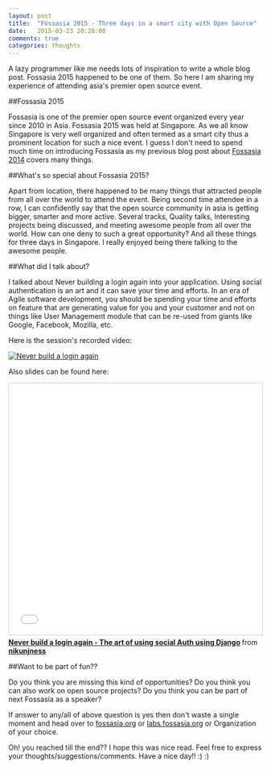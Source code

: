 ```yaml
---
layout: post
title:  "Fossasia 2015 - Three days in a smart city with Open Source"
date:   2015-03-23 20:28:00
comments: true
categories: thoughts
---
```



A lazy programmer like me needs lots of inspiration to write a whole blog post. Fossasia 2015 happened to be one of them. So here I am sharing my experience of attending asia's premier open source event.

##Fossasia 2015 

Fossasia is one of the premier open source event organized every year since 2010 in Asia. Fossasia 2015 was held at Singapore. As we all know Singapore is very well organized and often termed as a smart city thus a prominent location for such a nice event.
I guess I don't need to spend much time on introducing Fossasia as my previous blog post about [Fossasia 2014](http://nikunjthakkar.com/thoughts/2014/04/17/fossasia-2014-greet-meet-and-code.html) covers many things.

##What's so special about Fossasia 2015?

Apart from location, there happened to be many things that attracted people from all over the world to attend the event. Being second time attendee in a row, I can confidently say that the open source community in asia is getting bigger, smarter and more active.
Several tracks, Quality talks, Interesting projects being discussed, and meeting awesome people from all over the world. How can one deny to such a great opportunity? And all these things for three days in Singapore. I really enjoyed being there talking to the awesome people.

##What did I talk about?

I talked about Never building a login again into your application. Using social authentication is an art and it can save your time and efforts. In an era of Agile software development, you should be spending your time and efforts on feature that are generating value for you and your customer and not on things like User Management module that can be re-used from giants like Google, Facebook, Mozilla, etc.

Here is the session's recorded video:

[![Never build a login again](http://img.youtube.com/vi/tF8t47U-eww/0.jpg)](http://www.youtube.com/watch?v=tF8t47U-eww)

Also slides can be found here:

<iframe src="//www.slideshare.net/slideshow/embed_code/45869840" width="700" height="500" frameborder="0" marginwidth="0" marginheight="0" scrolling="no" style="border:1px solid #CCC; border-width:1px; margin-bottom:5px; max-width: 100%;" allowfullscreen> </iframe> <div style="margin-bottom:5px"> <strong> <a href="//www.slideshare.net/nikunjness/never-build-a-login-again-the-art-of-using-social-auth-using-django" title="Never build a login again - The art of using social Auth using Django" target="_blank">Never build a login again - The art of using social Auth using Django</a> </strong> from <strong><a href="//www.slideshare.net/nikunjness" target="_blank">nikunjness</a></strong> </div>

##Want to be part of fun??

Do you think you are missing this kind of opportunities? Do you think you can also work on open source projects? Do you think you can be part of next Fossasia as a speaker?

If answer to any/all of above question is yes then don't waste a single moment and head over to [fossasia.org](http://fossasia.org) or [labs.fossasia.org](http://labs.fossasia.org) or Organization of your choice.
 
Oh! you reached till the end?? I hope this was nice read. Feel free to express your thoughts/suggestions/comments. Have a nice day!! :) :)


